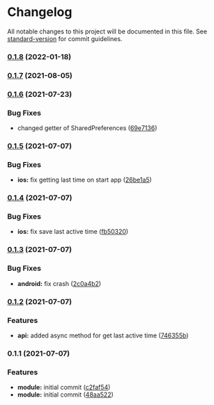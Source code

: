 # Changelog

All notable changes to this project will be documented in this file. See [standard-version](https://github.com/conventional-changelog/standard-version) for commit guidelines.

### [0.1.8](https://github.com/appKODE/react-native-last-active-state/compare/v0.1.7...v0.1.8) (2022-01-18)

### [0.1.7](https://git.appkode.ru/diary/diary_last_active_state/compare/v0.1.6...v0.1.7) (2021-08-05)

### [0.1.6](https://git.appkode.ru/diary/diary_last_active_state/compare/v0.1.5...v0.1.6) (2021-07-23)


### Bug Fixes

* changed getter of SharedPreferences ([69e7136](https://git.appkode.ru/diary/diary_last_active_state/commit/69e7136ed8a26e1e60243b9154c9ad37487d0bf2))

### [0.1.5](https://git.appkode.ru/diary/diary_last_active_state/compare/v0.1.4...v0.1.5) (2021-07-07)


### Bug Fixes

* **ios:** fix getting last time on start app ([26be1a5](https://git.appkode.ru/diary/diary_last_active_state/commit/26be1a52e9bde5cb00af2ef4e10ddf6029b1adff))

### [0.1.4](https://git.appkode.ru/diary/diary_last_active_state/compare/v0.1.3...v0.1.4) (2021-07-07)


### Bug Fixes

* **ios:** fix save last active time ([fb50320](https://git.appkode.ru/diary/diary_last_active_state/commit/fb503200eb3053ea33f7d2f148d3ae31b0cbb1f7))

### [0.1.3](https://git.appkode.ru/diary/diary_last_active_state/compare/v0.1.2...v0.1.3) (2021-07-07)


### Bug Fixes

* **android:** fix crash ([2c0a4b2](https://git.appkode.ru/diary/diary_last_active_state/commit/2c0a4b2b0b00d4bc590ac27c6bc6dfa343960e60))

### [0.1.2](https://git.appkode.ru/diary/diary_last_active_state/compare/v0.1.1...v0.1.2) (2021-07-07)


### Features

* **api:** added async method for get last active time ([746355b](https://git.appkode.ru/diary/diary_last_active_state/commit/746355bf5151ddbf97ffde155115c96bc2c99e2c))

### 0.1.1 (2021-07-07)


### Features

* **module:** initial commit ([c2faf54](https://git.appkode.ru/diary/diary_last_active_state/commit/c2faf54e8959bd33cd534faad5905309628b2db6))
* **module:** initial commit ([48aa522](https://git.appkode.ru/diary/diary_last_active_state/commit/48aa52222ef98b9db825cf69a092ba8ad09b6516))
